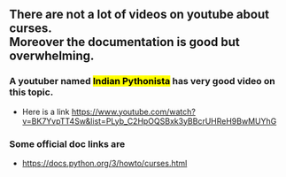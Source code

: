 ## There are not a lot of videos on youtube about curses. <br>Moreover the documentation is good but overwhelming.

### A youtuber named <mark style="background-color: #FFFF00">Indian Pythonista</mark> has very good video on this topic.
- Here is a link https://www.youtube.com/watch?v=BK7YvpTT4Sw&list=PLyb_C2HpOQSBxk3yBBcrUHReH9BwMUYhG

### Some official doc links are 
- https://docs.python.org/3/howto/curses.html
